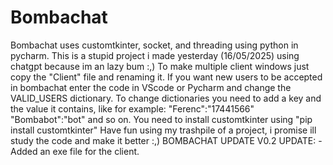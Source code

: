 # Bombachat
Bombachat uses customtkinter, socket, and threading using python in pycharm.
This is a stupid project i made yesterday (16/05/2025) using chatgpt because im an lazy bum :,)
To make multiple client windows just copy the "Client" file and renaming it.
If you want new users to be accepted in bombachat enter the code in VScode or Pycharm and change the VALID_USERS dictionary.
To change dictionaries you need to add a key and the value it contains, like for example:
"Ferenc":"17441566"
"Bombabot":"bot"
and so on.
You need to install customtkinter using "pip install customtkinter"
Have fun using my trashpile of a project, i promise ill study the code and make it better :,)
BOMBACHAT UPDATE V0.2 UPDATE:
-Added an exe file for the client.
